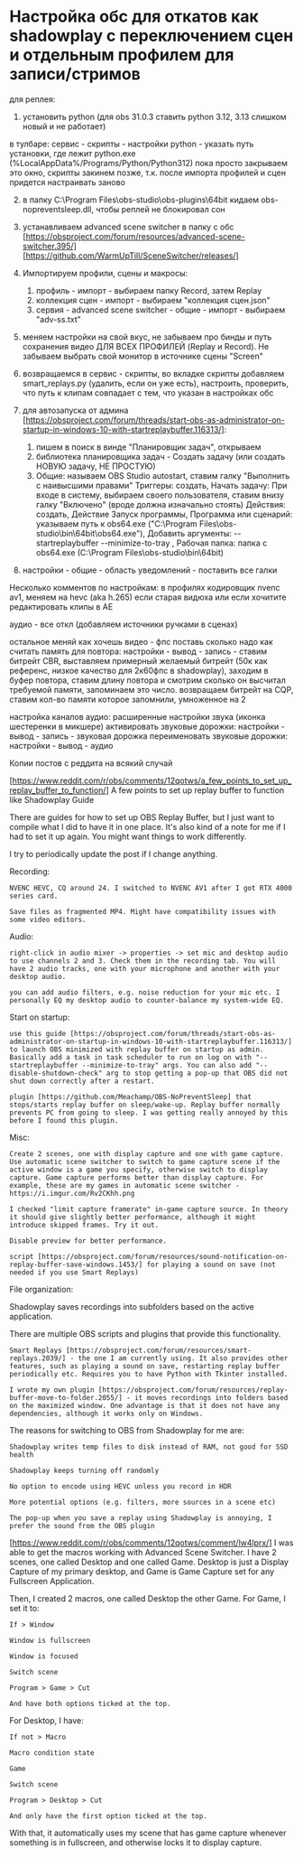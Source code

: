 # Настройка обс для откатов как shadowplay с переключением сцен и отдельным профилем для записи/стримов

для реплея:
1. установить python (для obs 31.0.3 ставить python 3.12, 3.13 слишком новый и не работает)

в тулбаре: сервис - скрипты - настройки python - указать путь установки, где лежит python.exe (%LocalAppData%/Programs/Python/Python312)
пока просто закрываем это окно, скрипты закинем позже, т.к. после импорта профилей и сцен придется настраивать заново

2. в папку C:\Program Files\obs-studio\obs-plugins\64bit кидаем obs-nopreventsleep.dll, чтобы реплей не блокировал сон

3. устанавливаем advanced scene switcher в папку с обс [https://obsproject.com/forum/resources/advanced-scene-switcher.395/] [https://github.com/WarmUpTill/SceneSwitcher/releases/]

4. Импортируем профили, сцены и макросы:
   1) профиль - импорт - выбираем папку Record, затем Replay
   2) коллекция сцен - импорт - выбираем "коллекция сцен.json"
   3) сервия - advanced scene switcher - общие - импорт - выбираем "adv-ss.txt"

5. меняем настройки на свой вкус, не забываем про бинды и путь сохранения видео ДЛЯ ВСЕХ ПРОФИЛЕЙ (Replay и Record). Не забываем выбрать свой монитор в источнике сцены "Screen"

6. возвращаемся в сервис - скрипты, во вкладке скрипты добавляем smart_replays.py (удалить, если он уже есть), настроить, проверить, что путь к клипам совпадает с тем, что указан в настройках обс

7. для автозапуска от админа [https://obsproject.com/forum/threads/start-obs-as-administrator-on-startup-in-windows-10-with-startreplaybuffer.116313/]:
   1) пишем в поиск в винде "Планировщик задач", открываем
   2) библиотека планировщика задач - Создать задачу (или создать НОВУЮ задачу, НЕ ПРОСТУЮ)
   3) Общие: называем OBS Studio autostart, ставим галку "Выполнить с наивысшими правами"
      Триггеры: создать, Начать задачу: При входе в систему, выбираем своего пользователя, ставим внизу галку "Включено" (вроде должна изначально стоять)
      Действия: создать, Действие Запуск программы, Программа или сценарий: указываем путь к obs64.exe ("C:\Program Files\obs-studio\bin\64bit\obs64.exe"), Добавить аргументы: --startreplaybuffer --minimize-to-tray , Рабочая папка: папка с obs64.exe (C:\Program Files\obs-studio\bin\64bit)

8. настройки - общие - область уведомлений - поставить все галки

Несколько комментов по настройкам:
в профилях кодировщик nvenc av1, меняем на hevc (aka h.265) если старая видюха или если хочитите редактировать клипы в AE

аудио - все откл (добавляем источники ручками в сценах)

остальное меняй как хочешь
видео - фпс поставь сколько надо
как считать память для повтора: настройки - вывод - запись - ставим битрейт CBR, выставляем примерный желаемый битрейт (50к как референс, низкое качество для 2к60фпс в shadowplay), заходим в буфер повтора, ставим длину повтора и смотрим сколько он высчитал требуемой памяти, запоминаем это число. возвращаем битрейт на CQP, ставим кол-во памяти которое запомнили, умноженное на 2

настройка каналов аудио: расширенные настройки звука (иконка шестеренки в микшере)
активировать звуковые дорожки: настройки - вывод - запись - звуковая дорожка
переименовать звуковые дорожки: настройки - вывод - аудио




Копии постов с реддита на всякий случай

[https://www.reddit.com/r/obs/comments/12qotws/a_few_points_to_set_up_replay_buffer_to_function/]
 A few points to set up replay buffer to function like Shadowplay
Guide 

There are guides for how to set up OBS Replay Buffer, but I just want to compile what I did to have it in one place. It's also kind of a note for me if I had to set it up again. You might want things to work differently.

I try to periodically update the post if I change anything.

Recording:

    NVENC HEVC, CQ around 24. I switched to NVENC AV1 after I got RTX 4000 series card.

    Save files as fragmented MP4. Might have compatibility issues with some video editors.

Audio:

    right-click in audio mixer -> properties -> set mic and desktop audio to use channels 2 and 3. Check them in the recording tab. You will have 2 audio tracks, one with your microphone and another with your desktop audio.

    you can add audio filters, e.g. noise reduction for your mic etc. I personally EQ my desktop audio to counter-balance my system-wide EQ.

Start on startup:

    use this guide [https://obsproject.com/forum/threads/start-obs-as-administrator-on-startup-in-windows-10-with-startreplaybuffer.116313/] to launch OBS minimized with replay buffer on startup as admin. Basically add a task in task scheduler to run on log on with "--startreplaybuffer --minimize-to-tray" args. You can also add "--disable-shutdown-check" arg to stop getting a pop-up that OBS did not shut down correctly after a restart.

    plugin [https://github.com/Meachamp/OBS-NoPreventSleep] that stops/starts replay buffer on sleep/wake-up. Replay buffer normally prevents PC from going to sleep. I was getting really annoyed by this before I found this plugin.

Misc:

    Create 2 scenes, one with display capture and one with game capture. Use automatic scene switcher to switch to game capture scene if the active window is a game you specify, otherwise switch to display capture. Game capture performs better than display capture. For example, these are my games in automatic scene switcher - https://i.imgur.com/Rv2CKhh.png

    I checked "limit capture framerate" in-game capture source. In theory it should give slightly better performance, although it might introduce skipped frames. Try it out.

    Disable preview for better performance.

    script [https://obsproject.com/forum/resources/sound-notification-on-replay-buffer-save-windows.1453/] for playing a sound on save (not needed if you use Smart Replays)

File organization:

Shadowplay saves recordings into subfolders based on the active application.

There are multiple OBS scripts and plugins that provide this functionality.

    Smart Replays [https://obsproject.com/forum/resources/smart-replays.2039/] - the one I am currently using. It also provides other features, such as playing a sound on save, restarting replay buffer periodically etc. Requires you to have Python with Tkinter installed.

    I wrote my own plugin [https://obsproject.com/forum/resources/replay-buffer-move-to-folder.2055/] - it moves recordings into folders based on the maximized window. One advantage is that it does not have any dependencies, although it works only on Windows.

The reasons for switching to OBS from Shadowplay for me are:

    Shadowplay writes temp files to disk instead of RAM, not good for SSD health

    Shadowplay keeps turning off randomly

    No option to encode using HEVC unless you record in HDR

    More potential options (e.g. filters, more sources in a scene etc)

    The pop-up when you save a replay using Shadowplay is annoying, I prefer the sound from the OBS plugin






[https://www.reddit.com/r/obs/comments/12qotws/comment/lw4lprx/]
I was able to get the macros working with Advanced Scene Switcher. I have 2 scenes, one called Desktop and one called Game. Desktop is just a Display Capture of my primary desktop, and Game is Game Capture set for any Fullscreen Application.

Then, I created 2 macros, one called Desktop the other Game. For Game, I set it to:

    If > Window

    Window is fullscreen

    Window is focused

    Switch scene

    Program > Game > Cut

    And have both options ticked at the top.

For Desktop, I have:

    If not > Macro

    Macro condition state

    Game

    Switch scene

    Program > Desktop > Cut

    And only have the first option ticked at the top.

With that, it automatically uses my scene that has game capture whenever something is in fullscreen, and otherwise locks it to display capture.

